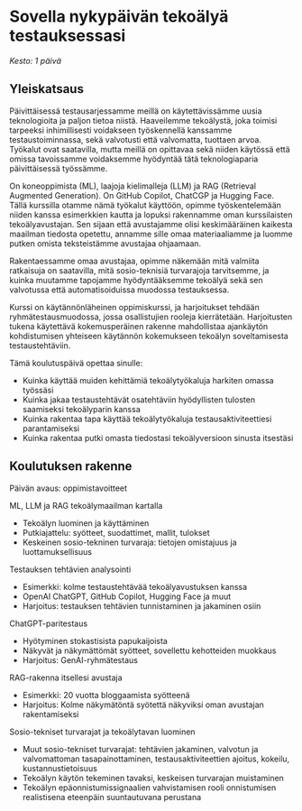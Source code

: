 # Sovella nykypäivän tekoälyä testauksessasi

*Kesto: 1 päivä* 

## Yleiskatsaus

Päivittäisessä testausarjessamme meillä on käytettävissämme uusia teknologioita ja paljon tietoa niistä. Haaveilemme tekoälystä, joka toimisi tarpeeksi inhimillisesti voidakseen työskennellä kanssamme testaustoiminnassa, sekä valvotusti että valvomatta, tuottaen arvoa. Työkalut ovat saatavilla, mutta meillä on opittavaa sekä niiden käytössä että omissa tavoissamme voidaksemme hyödyntää tätä teknologiaparia päivittäisessä työssämme. 

On koneoppimista (ML), laajoja kielimalleja (LLM) ja RAG (Retrieval Augmented Generation). On GitHub Copilot, ChatCGP ja Hugging Face. Tällä kurssilla otamme nämä työkalut käyttöön, opimme työskentelemään niiden kanssa esimerkkien kautta ja lopuksi rakennamme oman kurssilaisten tekoälyavustajan. Sen sijaan että avustajamme olisi keskimääräinen kaikesta maailman tiedosta opetettu, annamme sille omaa materiaaliamme ja luomme putken omista teksteistämme avustajaa ohjaamaan. 

Rakentaessamme omaa avustajaa, opimme näkemään mitä valmiita ratkaisuja on saatavilla, mitä sosio-teknisiä turvarajoja tarvitsemme, ja kuinka muutamme tapojamme hyödyntääksemme tekoälyä sekä sen valvotussa että automatisoiduissa muodossa testauksessa. 

Kurssi on käytännönläheinen oppimiskurssi, ja harjoitukset tehdään ryhmätestausmuodossa, jossa osallistujien rooleja kierrätetään. Harjoitusten tukena käytettävä kokemusperäinen rakenne mahdollistaa ajankäytön kohdistumisen yhteiseen käytännön kokemukseen tekoälyn soveltamisesta testaustehtäviin.

Tämä koulutuspäivä opettaa sinulle:

* Kuinka käyttää muiden kehittämiä tekoälytyökaluja harkiten omassa työssäsi
* Kuinka jakaa testaustehtävät osatehtäviin hyödyllisten tulosten saamiseksi tekoälyparin kanssa
* Kuinka rakentaa tapa käyttää tekoälytyökaluja testausaktiviteettiesi parantamiseksi
* Kuinka rakentaa putki omasta tiedostasi tekoälyversioon sinusta itsestäsi

## Koulutuksen rakenne

Päivän avaus: oppimistavoitteet

ML, LLM ja RAG tekoälymaailman kartalla

* Tekoälyn luominen ja käyttäminen
* Putkiajattelu: syötteet, suodattimet, mallit, tulokset
* Keskeinen sosio-tekninen turvaraja: tietojen omistajuus ja luottamuksellisuus

Testauksen tehtävien analysointi

* Esimerkki: kolme testaustehtävää tekoälyavustuksen kanssa
* OpenAI ChatGPT, GitHub Copilot, Hugging Face ja muut
* Harjoitus: testauksen tehtävien tunnistaminen ja jakaminen osiin

ChatGPT-paritestaus

* Hyötyminen stokastisista papukaijoista
* Näkyvät ja näkymättömät syötteet, sovellettu kehotteiden muokkaus
* Harjoitus: GenAI-ryhmätestaus

RAG-rakenna itsellesi avustaja

* Esimerkki: 20 vuotta bloggaamista syötteenä
* Harjoitus: Kolme näkymätöntä syötettä näkyviksi oman avustajan rakentamiseksi

Sosio-tekniset turvarajat ja tekoälytavan luominen

* Muut sosio-tekniset turvarajat: tehtävien jakaminen, valvotun ja valvomattoman tasapainottaminen, testausaktiviteettien ajoitus, kokeilu, kustannustietoisuus
* Tekoälyn käytön tekeminen tavaksi, keskeisen turvarajan muistaminen
* Tekoälyn epäonnistumissignaalien vahvistamisen rooli onnistumisen realistisena eteenpäin suuntautuvana perustana
